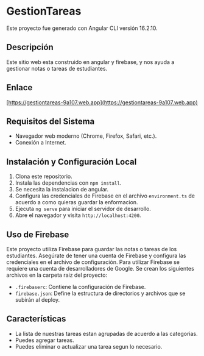 # GestionTareas
Este proyecto fue generado con Angular CLI versión 16.2.10.

## Descripción
Este sitio web esta construido en angular y firebase, y nos ayuda a gestionar notas o tareas de estudiantes. 

## Enlace
[https://gestiontareas-9a107.web.app](https://gestiontareas-9a107.web.app)

## Requisitos del Sistema
- Navegador web moderno (Chrome, Firefox, Safari, etc.).
- Conexión a Internet.

## Instalación y Configuración Local
1. Clona este repositorio.
2. Instala las dependencias con `npm install`.
3. Se necesita la instalacion de angular.
4. Configura las credenciales de Firebase en el archivo `environment.ts` de acuerdo a como quieras guardar la enformacion.
5. Ejecuta `ng serve` para iniciar el servidor de desarrollo.
6. Abre el navegador y visita `http://localhost:4200`.

## Uso de Firebase
Este proyecto utiliza Firebase para guardar las notas o tareas de los estudiantes. Asegúrate de tener una cuenta de Firebase y configura las credenciales en el archivo de configuración.
Para utilizar Firebase se requiere una cuenta de desarrolladores de Google.
Se crean los siguientes archivos en la carpeta raiz del proyecto:
- `.firebaserc`: Contiene la configuración de Firebase.
- `firebase.json`: Define la estructura de directorios y archivos que se subirán al deploy.


## Características
- La lista de nuestras tareas estan agrupadas de acuerdo a las categorias.
- Puedes agregar tareas.
- Puedes eliminar o actualizar una tarea segun lo necesario.